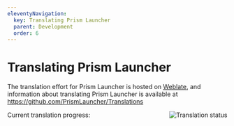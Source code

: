 ```yaml
---
eleventyNavigation:
  key: Translating Prism Launcher
  parent: Development
  order: 6
---
```


# Translating Prism Launcher

The translation effort for Prism Launcher is hosted on [Weblate](https://hosted.weblate.org/projects/prismlauncher/launcher/), and information about translating Prism Launcher is available at <https://github.com/PrismLauncher/Translations>

Current translation progress:
<a href="https://hosted.weblate.org/engage/prismlauncher/">
<img src="https://hosted.weblate.org/widgets/prismlauncher/-/launcher/multi-auto.svg" alt="Translation status" align="right" />
</a>
